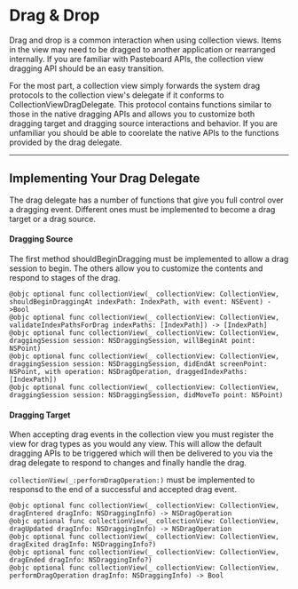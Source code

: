 # Drag & Drop

Drag and drop is a common interaction when using collection views. Items in the view may need to be dragged to another application or rearranged internally. If you are familiar with Pasteboard APIs, the collection view dragging API should be an easy transition.

For the most part, a collection view simply forwards the system drag protocols to the collection view's delegate if it conforms to CollectionViewDragDelegate. This protocol contains functions similar to those in the native dragging APIs and allows you to customize both dragging target and dragging source interactions and behavior. If you are unfamiliar you should be able to coorelate the native APIs to the functions provided by the drag delegate.

---

## Implementing Your Drag Delegate

The drag delegate has a number of functions that give you full control over a dragging event. Different ones must be implemented to become a drag target or a drag source.

#### Dragging Source

The first method shouldBeginDragging must be implemented to allow a drag session to begin. The others allow you to customize the contents and respond to stages of the drag.
```
@objc optional func collectionView(_ collectionView: CollectionView, shouldBeginDraggingAt indexPath: IndexPath, with event: NSEvent) ->Bool
@objc optional func collectionView(_ collectionView: CollectionView, validateIndexPathsForDrag indexPaths: [IndexPath]) -> [IndexPath]
@objc optional func collectionView(_ collectionView: CollectionView, draggingSession session: NSDraggingSession, willBeginAt point: NSPoint)
@objc optional func collectionView(_ collectionView: CollectionView, draggingSession session: NSDraggingSession, didEndAt screenPoint: NSPoint, with operation: NSDragOperation, draggedIndexPaths: [IndexPath])
@objc optional func collectionView(_ collectionView: CollectionView, draggingSession session: NSDraggingSession, didMoveTo point: NSPoint)
```

#### Dragging Target


When accepting drag events in the collection view you must register the view for drag types as you would any view. This will allow the default dragging APIs to be triggered which will then be delivered to you via the drag delegate to respond to changes and finally handle the drag.

`collectionView(_:performDragOperation:)` must be implemented to responsd to the end of a successful and accepted drag event.

```
@objc optional func collectionView(_ collectionView: CollectionView, dragEntered dragInfo: NSDraggingInfo) -> NSDragOperation
@objc optional func collectionView(_ collectionView: CollectionView, dragUpdated dragInfo: NSDraggingInfo) -> NSDragOperation
@objc optional func collectionView(_ collectionView: CollectionView, dragExited dragInfo: NSDraggingInfo?)
@objc optional func collectionView(_ collectionView: CollectionView, dragEnded dragInfo: NSDraggingInfo?)
@objc optional func collectionView(_ collectionView: CollectionView, performDragOperation dragInfo: NSDraggingInfo) -> Bool
```

